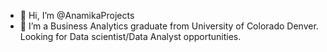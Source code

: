 - 👋 Hi, I’m @AnamikaProjects
- 👀 I’m a Business Analytics graduate from University of Colorado Denver. Looking for Data scientist/Data Analyst opportunities. 

<!---
AnamikaProjects/AnamikaProjects is a ✨ special ✨ repository because its `README.md` (this file) appears on your GitHub profile.
You can click the Preview link to take a look at your changes.
--->
